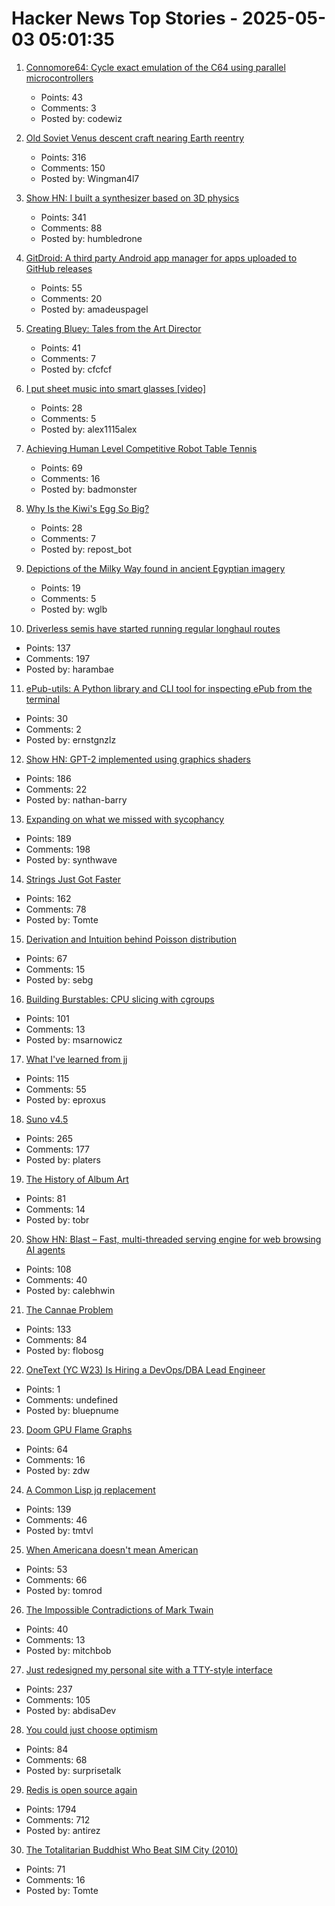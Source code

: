 # Hacker News Top Stories - 2025-05-03 05:01:35

1. [Connomore64: Cycle exact emulation of the C64 using parallel microcontrollers](https://github.com/c1570/Connomore64)
   - Points: 43
   - Comments: 3
   - Posted by: codewiz

2. [Old Soviet Venus descent craft nearing Earth reentry](https://www.leonarddavid.com/old-soviet-venus-descent-craft-nearing-earth-reentry/)
   - Points: 316
   - Comments: 150
   - Posted by: Wingman4l7

3. [Show HN: I built a synthesizer based on 3D physics](https://anukari.com)
   - Points: 341
   - Comments: 88
   - Posted by: humbledrone

4. [GitDroid: A third party Android app manager for apps uploaded to GitHub releases](https://github.com/TechnicJelle/GitDroid)
   - Points: 55
   - Comments: 20
   - Posted by: amadeuspagel

5. [Creating Bluey: Tales from the Art Director](https://substack.com/home/post/p-160039885)
   - Points: 41
   - Comments: 7
   - Posted by: cfcfcf

6. [I put sheet music into smart glasses [video]](https://www.youtube.com/watch?v=j36u2i7PKKE)
   - Points: 28
   - Comments: 5
   - Posted by: alex1115alex

7. [Achieving Human Level Competitive Robot Table Tennis](https://sites.google.com/view/competitive-robot-table-tennis/home?pli=1)
   - Points: 69
   - Comments: 16
   - Posted by: badmonster

8. [Why Is the Kiwi's Egg So Big?](https://www.audubon.org/magazine/why-kiwis-egg-so-big)
   - Points: 28
   - Comments: 7
   - Posted by: repost_bot

9. [Depictions of the Milky Way found in ancient Egyptian imagery](https://phys.org/news/2025-04-depictions-milky-ancient-egyptian-imagery.html)
   - Points: 19
   - Comments: 5
   - Posted by: wglb

10. [Driverless semis have started running regular longhaul routes](https://www.cnn.com/2025/05/01/business/first-driverless-semis-started-regular-routes)
   - Points: 137
   - Comments: 197
   - Posted by: harambae

11. [ePub-utils: A Python library and CLI tool for inspecting ePub from the terminal](https://github.com/ernestofgonzalez/epub-utils)
   - Points: 30
   - Comments: 2
   - Posted by: ernstgnzlz

12. [Show HN: GPT-2 implemented using graphics shaders](https://github.com/nathan-barry/gpt2-webgl)
   - Points: 186
   - Comments: 22
   - Posted by: nathan-barry

13. [Expanding on what we missed with sycophancy](https://openai.com/index/expanding-on-sycophancy/)
   - Points: 189
   - Comments: 198
   - Posted by: synthwave

14. [Strings Just Got Faster](https://inside.java/2025/05/01/strings-just-got-faster/)
   - Points: 162
   - Comments: 78
   - Posted by: Tomte

15. [Derivation and Intuition behind Poisson distribution](https://antaripasaha.notion.site/Derivation-and-Intuition-behind-Poisson-distribution-1255314a56398062bf9dd9049fb1c396)
   - Points: 67
   - Comments: 15
   - Posted by: sebg

16. [Building Burstables: CPU slicing with cgroups](https://www.ubicloud.com/blog/building-burstables-cpu-slicing-with-cgroups)
   - Points: 101
   - Comments: 13
   - Posted by: msarnowicz

17. [What I've learned from jj](https://zerowidth.com/2025/what-ive-learned-from-jj/)
   - Points: 115
   - Comments: 55
   - Posted by: eproxus

18. [Suno v4.5](https://suno.com/explore/)
   - Points: 265
   - Comments: 177
   - Posted by: platers

19. [The History of Album Art](https://matthewstrom.com/writing/album-art/)
   - Points: 81
   - Comments: 14
   - Posted by: tobr

20. [Show HN: Blast – Fast, multi-threaded serving engine for web browsing AI agents](https://github.com/stanford-mast/blast)
   - Points: 108
   - Comments: 40
   - Posted by: calebhwin

21. [The Cannae Problem](https://www.joanwestenberg.com/the-cannae-problem/)
   - Points: 133
   - Comments: 84
   - Posted by: flobosg

22. [OneText (YC W23) Is Hiring a DevOps/DBA Lead Engineer](undefined)
   - Points: 1
   - Comments: undefined
   - Posted by: bluepnume

23. [Doom GPU Flame Graphs](https://www.brendangregg.com/blog/2025-05-01/doom-gpu-flame-graphs.html)
   - Points: 64
   - Comments: 16
   - Posted by: zdw

24. [A Common Lisp jq replacement](https://world-playground-deceit.net/blog/2025/03/a-common-lisp-jq-replacement.html)
   - Points: 139
   - Comments: 46
   - Posted by: tmtvl

25. [When Americana doesn't mean American](https://deeprootsmag.org/2017/09/18/over-there-when-americana-doesnt-mean-american/)
   - Points: 53
   - Comments: 66
   - Posted by: tomrod

26. [The Impossible Contradictions of Mark Twain](https://www.newyorker.com/magazine/2025/05/05/mark-twain-ron-chernow-book-review)
   - Points: 40
   - Comments: 13
   - Posted by: mitchbob

27. [Just redesigned my personal site with a TTY-style interface](https://www.abdisa.me/)
   - Points: 237
   - Comments: 105
   - Posted by: abdisaDev

28. [You could just choose optimism](https://quarter--mile.com/You-Could-Just-Choose-Optimism)
   - Points: 84
   - Comments: 68
   - Posted by: surprisetalk

29. [Redis is open source again](https://antirez.com/news/151)
   - Points: 1794
   - Comments: 712
   - Posted by: antirez

30. [The Totalitarian Buddhist Who Beat SIM City (2010)](https://web.archive.org/web/20211117094441/https://www.vice.com/en/article/4w4kg3/the-totalitarian-buddhist-who-beat-sim-city)
   - Points: 71
   - Comments: 16
   - Posted by: Tomte

